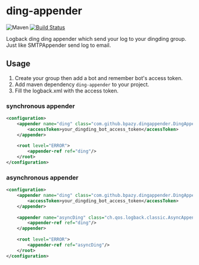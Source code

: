 # ding-appender
![Maven](https://img.shields.io/maven-central/v/com.github.bpazy/ding-appender.svg)
[![Build Status](https://travis-ci.com/Bpazy/ding-appender.svg?branch=master)](https://travis-ci.com/Bpazy/ding-appender)

Logback ding ding appender which send your log to your dingding group. Just like SMTPAppender send log to email.

## Usage
1. Create your group then add a bot and remember bot's access token.
2. Add maven dependency `ding-appender` to your project.
3. Fill the logback.xml with the access token.
### synchronous appender
```xml
<configuration>
    <appender name="ding" class="com.github.bpazy.dingappender.DingAppender">
        <accessToken>your_dingding_bot_access_token</accessToken>
    </appender>
    
    <root level="ERROR">
        <appender-ref ref="ding"/>
    </root>
</configuration>
```
### asynchronous appender
```xml
<configuration>
    <appender name="ding" class="com.github.bpazy.dingappender.DingAppender">
        <accessToken>your_dingding_bot_access_token</accessToken>
    </appender>
    
    <appender name="asyncDing" class="ch.qos.logback.classic.AsyncAppender">
        <appender-ref ref="ding"/>
    </appender>
    
    <root level="ERROR">
        <appender-ref ref="asyncDing"/>
    </root>
</configuration>
```
